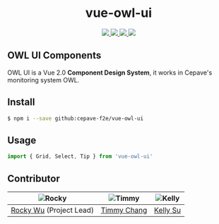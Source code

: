 <h1 align="center">
  vue-owl-ui
</h1>

<p align="center">  
  <a href="https://travis-ci.org/cepave-f2e/vue-owl-ui" alt="Build Status">
    <img src="https://img.shields.io/travis/cepave-f2e/vue-owl-ui.svg" />
  </a>
  <a href="https://coveralls.io/github/cepave-f2e/vue-owl-ui" alt="Coverage">
    <img src="https://img.shields.io/coveralls/cepave-f2e/vue-owl-ui/dev.svg" />
  </a>
  <a href="https://www.bithound.io/github/cepave-f2e/vue-owl-ui" alt="BitHound">
    <img src="https://www.bithound.io/github/cepave-f2e/vue-owl-ui/badges/score.svg" />
  </a>
  <img src="https://img.shields.io/github/license/cepave-f2e/vue-owl-ui.svg" />  
</p>


## OWL UI Components
OWL UI is a Vue 2.0 **Component Design System**, it works in Cepave's monitoring system OWL.

## Install

```sh
$ npm i --save github:cepave-f2e/vue-owl-ui
```

## Usage

```js
import { Grid, Select, Tip } from 'vue-owl-ui'
```


## Contributor

| ![Rocky](https://avatars1.githubusercontent.com/u/890063?v=3&s=120) | ![Timmy](https://avatars0.githubusercontent.com/u/4191668?v=3&s=120) | ![Kelly ](https://avatars3.githubusercontent.com/u/5334755?v=3&s=120) |
| ---------------------------------------- | ---------------------------------------- | ---------------------------------------- |
| [Rocky Wu](https://github.com/rwu823) (Project Lead) | [Timmy Chang](https://github.com/chuanxd) | [Kelly Su](https://github.com/CApopsicle) |
